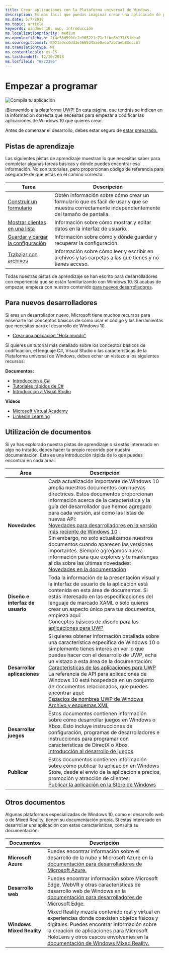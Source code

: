 ```yaml
---
title: Crear aplicaciones con la Plataforma universal de Windows.
description: Es más fácil que puedas imaginar crear una aplicación de plataforma Universal de Windows (UWP) para Windows 10.
ms.date: 5/7/2018
ms.topic: article
keywords: windows 10, uwp, introducción
ms.localizationpriority: medium
ms.openlocfilehash: 2f4e38d590fc2e905221c71c1fbc6b137f5fdea0
ms.sourcegitcommit: 8921a9cc0dd3e5665345ae8eca7ab7aeb83ccc6f
ms.translationtype: MT
ms.contentlocale: es-ES
ms.lasthandoff: 12/10/2018
ms.locfileid: "8872396"
---
```

# <a name="start-coding"></a>Empezar a programar

![Compila tu aplicación](images/build-your-app.png)

¡Bienvenido a la [plataforma UWP](universal-application-platform-guide.md)! En esta página, que tendrás se indican en la información correcta que necesitas para empezar a codificar las aplicaciones de Windows 10 que quieres crear.

Antes de comenzar el desarrollo, debes estar seguro de [estar preparado.](get-set-up.md)

## <a name="learning-tracks"></a>Pistas de aprendizaje

Las siguientes pistas de aprendizaje muestran lo que necesitas saber para completar algunas tareas básicas y dónde puedes encontrar esa información. No son tutoriales, pero proporcionan código de referencia para asegurarte de que estás en el camino correcto.

| Tarea | Descripción |
| --- | --- |
| [Construir un formulario](construct-form-learning-track.md) | Obtén información sobre cómo crear un formulario que es fácil de usar y que se muestra correctamente independientemente del tamaño de pantalla. | 
| [Mostrar clientes en una lista](display-customers-in-list-learning-track.md) | Información sobre cómo mostrar y editar datos en la interfaz de usuario. | 
| [Guardar y cargar la configuración](settings-learning-track.md) | Información sobre cómo y dónde guardar y recuperar la configuración. |
| [Trabajar con archivos](fileio-learning-track.md) | Información sobre cómo leer y escribir en archivos y las carpetas a las que tienes y no tienes acceso. | 

Todas nuestras pistas de aprendizaje se han escrito para desarrolladores con experiencia que se están familiarizando con Windows 10. Si acabas de empezar, empieza con nuestro contenido [para nuevos desarrolladores](#For-new-developers).

## <a name="for-new-developers"></a>Para nuevos desarrolladores

Si eres un desarrollador nuevo, Microsoft tiene muchos recursos para enseñarte los conceptos básicos de cómo usar el código y las herramientas que necesitas para el desarrollo de Windows 10. 

* [Crear una aplicación "Hola mundo"](your-first-app.md)

Si quieres un tutorial más detallado sobre los conceptos básicos de codificación, el lenguaje C#, Visual Studio o las características de la Plataforma universal de Windows, debes echar un vistazo a los siguientes recursos:

**Documentos:**

* [Introducción a C#](https://docs.microsoft.com/dotnet/csharp/getting-started/)
* [Tutoriales rápidos de C#](https://docs.microsoft.com/dotnet/csharp/quick-starts/index)
* [Introducción a Visual Studio](https://docs.microsoft.com/visualstudio/ide/)

**Vídeos**

* [Microsoft Virtual Academy](https://mva.microsoft.com/training-topics/c-app-development#!level=Beginner&lang=1033)
* [LinkedIn Learning](https://www.linkedin.com/learning/learning-universal-windows-app-development/welcome)

## <a name="using-the-docs"></a>Utilización de documentos

Si ya has explorado nuestra pistas de aprendizaje o si estás interesado en algo no tratado, debes hacer tu propio recorrido por nuestra documentación. Esta es una introducción rápida de lo que puedes encontrar en cada área:

| Área | Descripción |
| --- | --- |
| **Novedades** | Cada actualización importante de Windows 10 amplía nuestros documentos con nuevas directrices. Estos documentos proporcionan información acerca de la característica y la guía del desarrollador que hemos agregado para cada versión, así como las listas de nuevas API: </br>   [Novedades para desarrolladores en la versión más reciente de Windows 10](../whats-new/windows-10-version-latest.md) </br> Sin embargo, no solo actualizamos nuestros documentos cuando aparecen las versiones importantes. Siempre agregamos nueva información para que explores y te mantengas al día sobre las últimas novedades: </br>   [Novedades en la documentación](../whats-new/windows-docs-latest.md) |
| **Diseño e interfaz de usuario** | Toda la información de la presentación visual y la interfaz de usuario de la aplicación está contenida en esta área de documentos. Si estás interesado en las especificaciones del lenguaje de marcado XAML o solo quieres crear un aspecto único para tus documentos, empieza aquí: </br>   [Conceptos básicos de diseño para las aplicaciones para UWP](../design/basics/index.md) |
| **Desarrollar aplicaciones** | Si quieres obtener información detallada sobre una característica específica de Windows 10 o simplemente tienes interés en ver lo que puedes hacer con el desarrollo de UWP, echa un vistazo a esta área de la documentación: </br>   [Características de las aplicaciones para UWP](../develop/index.md) </br> La referencia de API para aplicaciones de Windows 10 está hospedada en un conjunto de documentos relacionados, que puedes encontrar aquí: </br>   [Espacios de nombres UWP de Windows](https://docs.microsoft.com/en-us/uwp/api/) </br>   [Archivo y esquemas XML](https://docs.microsoft.com/uwp/schemas/) |
| **Desarrollar juegos** | Estos documentos contienen información sobre cómo desarrollar juegos en Windows o Xbox. Esto incluye instrucciones de configuración, programas de desarrolladores e instrucciones para programar con características de DirectX o Xbox. </br>   [Introducción al desarrollo de juegos](../gaming/getting-started.md) |
| **Publicar** | Estos documentos contienen información sobre cómo publicar tu aplicación en Windows Store, desde el envío de la aplicación a precios, promoción y atracción de clientes: </br>   [Publicar la aplicación en la Store de Windows](../publish/index.md) |

## <a name="other-docs"></a>Otros documentos

Algunas plataformas especializadas de Windows 10, como el desarrollo web o de Mixed Reality, tienen su documentación propia. Si estás interesado en desarrollar una aplicación con estas características, consulta su documentación:

| Documentos | Descripción |
| --- | --- |
| **Microsoft Azure** | Puedes encontrar información sobre el desarrollo de la nube y Microsoft Azure en la [documentación para desarrolladores de Microsoft Azure.](https://docs.microsoft.com/azure/) |
| **Desarrollo web** | Puedes encontrar información sobre Microsoft Edge, WebVR y otras características de desarrollo web de Windows en la [documentación para desarrolladores de Microsoft Edge.](https://docs.microsoft.com/microsoft-edge/) |
| **Windows Mixed Reality** | Mixed Reality mezcla contenido real y virtual en experiencias donde coexisten objetos físicos y digitales. Puedes encontrar información sobre la creación de aplicaciones para Microsoft HoloLens y otros cascos envolventes en la [documentación de Windows Mixed Reality.](https://docs.microsoft.com/en-us/windows/mixed-reality/)|
